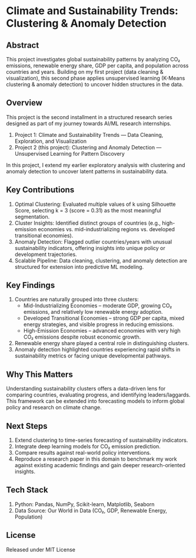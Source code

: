 # Climate and Sustainability Trends: Clustering & Anomaly Detection

## Abstract
This project investigates global sustainability patterns by analyzing CO₂ emissions, renewable energy share, GDP per capita, and population across countries and years. Building on my first project (data cleaning & visualization), this second phase applies unsupervised learning (K-Means clustering & anomaly detection) to uncover hidden structures in the data.

## Overview
This project is the second installment in a structured research series designed as part of my journey towards AI/ML research internships.

1. Project 1: Climate and Sustainability Trends — Data Cleaning, Exploration, and Visualization
2. Project 2 (this project): Clustering and Anomaly Detection — Unsupervised Learning for Pattern Discovery

In this project, I extend my earlier exploratory analysis with clustering and anomaly detection to uncover latent patterns in sustainability data.

## Key Contributions
 1. Optimal Clustering: Evaluated multiple values of k using Silhouette Score, selecting k = 3 (score = 0.31) as the most meaningful segmentation.
 2. Cluster Insights: Identified distinct groups of countries (e.g., high-emission economies vs. mid-industrializing regions vs. developed transitional economies).
 3. Anomaly Detection: Flagged outlier countries/years with unusual sustainability indicators, offering insights into unique policy or development trajectories.
 4. Scalable Pipeline: Data cleaning, clustering, and anomaly detection are structured for extension into predictive ML modeling.

## Key Findings
  1. Countries are naturally grouped into three clusters:
      * Mid-Industrializing Economies – moderate GDP, growing CO₂ emissions, and relatively low renewable energy adoption.
      * Developed Transitional Economies – strong GDP per capita, mixed energy strategies, and visible progress in reducing emissions.
      * High-Emission Economies – advanced economies with very high CO₂ emissions despite robust economic growth.
  3. Renewable energy share played a central role in distinguishing clusters.
  4. Anomaly detection highlighted countries experiencing rapid shifts in sustainability metrics or facing unique developmental pathways.

## Why This Matters
Understanding sustainability clusters offers a data-driven lens for comparing countries, evaluating progress, and identifying leaders/laggards. This framework can be extended into forecasting models to inform global policy and research on climate change.

## Next Steps
 1. Extend clustering to time-series forecasting of sustainability indicators.
 2. Integrate deep learning models for CO₂ emission prediction.
 3. Compare results against real-world policy interventions.
 4. Reproduce a research paper in this domain to benchmark my work against existing academic findings and gain deeper research-oriented insights.

## Tech Stack
 1. Python: Pandas, NumPy, Scikit-learn, Matplotlib, Seaborn
 2. Data Source: Our World in Data (CO₂, GDP, Renewable Energy, Population)

## License
Released under MIT License


